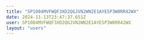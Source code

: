 ```yaml
---
title: "SP1084MVFWQF3XD2QGJVN2WN2E1AYESP3W0RR42WX"
date: 2024-11-13T23:47:37.651Z
user: SP1084MVFWQF3XD2QGJVN2WN2E1AYESP3W0RR42WX
layout: "users"
---
```

    
